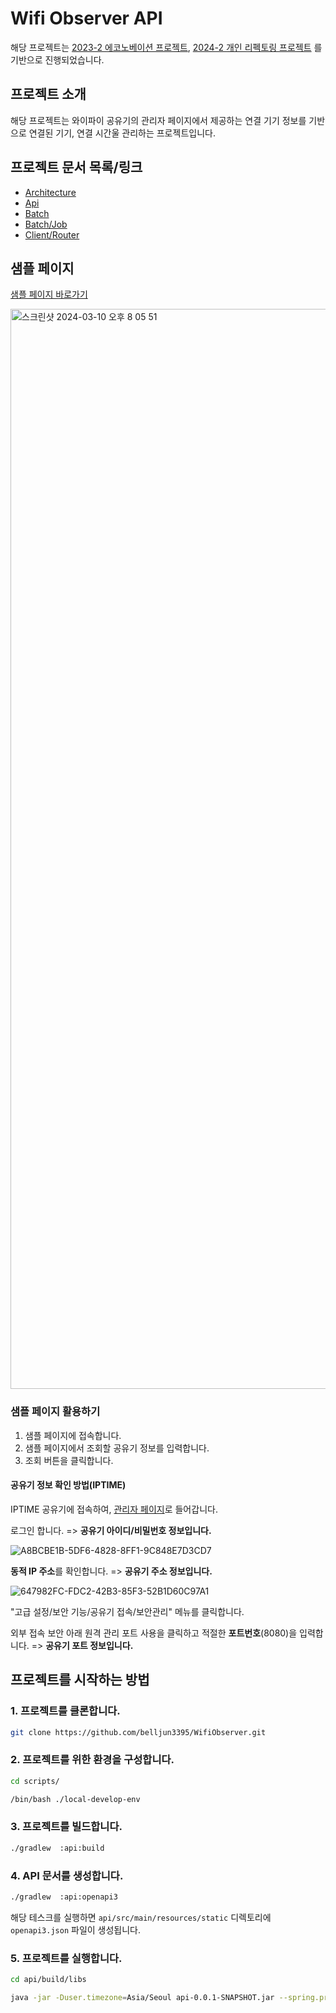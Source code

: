 # Wifi Observer API

해당
프로젝트는 [2023-2 에코노베이션 프로젝트](https://github.com/belljun3395/WifiObserver/tree/legacy/econo-forest-iptime?tab=readme-ov-file), [2024-2 개인 리펙토링 프로젝트](https://github.com/belljun3395/WifiObserver/tree/legacy/obs-v1?tab=readme-ov-file)
를 기반으로 진행되었습니다.

## 프로젝트 소개

해당 프로젝트는 와이파이 공유기의 관리자 페이지에서 제공하는 연결 기기 정보를 기반으로 연결된 기기, 연결 시간울 관리하는 프로젝트입니다.

## 프로젝트 문서 목록/링크

- [Architecture](./ARCHITECTURE.md)
- [Api](./api/README.md)
- [Batch](./batch/README.md)
- [Batch/Job](./batch/JOBREADME.md)
- [Client/Router](./client/router/README.md)

## 샘플 페이지

[샘플 페이지 바로가기](https://wifiobserver.store/sample)

<img width="1728" alt="스크린샷 2024-03-10 오후 8 05 51" src="https://github.com/belljun3395/WifiObserver/assets/102807742/42d92f58-fd33-43b5-b3b8-0acbd47526b9">

### 샘플 페이지 활용하기

1. 샘플 페이지에 접속합니다.
2. 샘플 페이지에서 조회할 공유기 정보를 입력합니다.
3. 조회 버튼을 클릭합니다.

#### 공유기 정보 확인 방법(IPTIME)

IPTIME 공유기에 접속하여, [관리자 페이지](http://192.168.0.1/sess-bin/login_session.cgi)로 들어갑니다.

로그인 합니다. => **공유기 아이디/비밀번호 정보입니다.**

![A8BCBE1B-5DF6-4828-8FF1-9C848E7D3CD7](https://github.com/belljun3395/WifiObserver/assets/102807742/da532bad-0ff1-4cdc-bb5b-18f6461518eb)

**동적 IP 주소**를 확인합니다. => **공유기 주소 정보입니다.**

![647982FC-FDC2-42B3-85F3-52B1D60C97A1](https://github.com/belljun3395/WifiObserver/assets/102807742/a1e6f00b-277c-4173-9cca-69a5c6ae371c)

"고급 설정/보안 기능/공유기 접속/보안관리" 메뉴를 클릭합니다.

외부 접속 보안 아래 원격 관리 포트 사용을 클릭하고 적절한 **포트번호**(8080)을 입력합니다. => **공유기 포트 정보입니다.**

## 프로젝트를 시작하는 방법

### 1. 프로젝트를 클론합니다.

```bash
git clone https://github.com/belljun3395/WifiObserver.git
```

### 2. 프로젝트를 위한 환경을 구성합니다.

```bash
cd scripts/

/bin/bash ./local-develop-env
```

### 3. 프로젝트를 빌드합니다.

```bash
./gradlew  :api:build
```

### 4. API 문서를 생성합니다.

```bash
./gradlew  :api:openapi3
```

해당 테스크를 실행하면 `api/src/main/resources/static` 디렉토리에 `openapi3.json` 파일이 생성됩니다.

### 5. 프로젝트를 실행합니다.

```bash
cd api/build/libs

java -jar -Duser.timezone=Asia/Seoul api-0.0.1-SNAPSHOT.jar --spring.profiles.active=local
```
